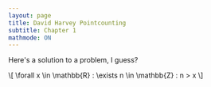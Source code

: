 ```yaml
---
layout: page
title: David Harvey Pointcounting
subtitle: Chapter 1
mathmode: ON
---
```


Here's a solution to a problem, I guess?

\\[ \forall x \in \mathbb{R} : \exists n \in \mathbb{Z} : n > x \\]